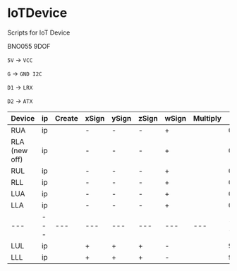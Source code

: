 # IoTDevice
Scripts for IoT Device

BNO055 9DOF


`5V` -> `VCC`

`G`  -> `GND I2C`

`D1` -> `LRX`

`D2` -> `ATX`


|Device|ip|Create|xSign|ySign|zSign|wSign|Multiply|x|y|z|Rotate|x|y|z|
|---|---|---|---|---|---|---|---|---|---|---|---|---|---|---|
|RUA|ip||-|-|-|+||0|90|0||0|0|0|
|RLA (new off)|ip||-|-|-|+||0|90|0||0|0|0|
|RUL|ip||-|-|-|+||0|90|90||0|0|0|
|RLL|ip||-|-|-|+||0|90|90||0|0|0|
|LUA|ip||-|-|-|+||0|-90|0||0|0|0|
|LLA|ip||-|-|-|+||0|-90|0||0|0|0|
|---|---|---|---|---|---|---|---|---|---|---|---|---|---|---|
|LUL|ip||+|+|+|-||90|0|0||0|-90|-20|
|LLL|ip||+|+|+|-||90|0|0||0|-90|-20|

